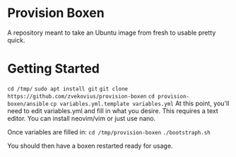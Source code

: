 # Provision Boxen
A repository meant to take an Ubuntu image from fresh to usable pretty quick.

# Getting Started
`cd /tmp/`
`sudo apt install git`
`git clone https://github.com/zvekovius/provision-boxen`
`cd provision-boxen/ansible`
`cp variables.yml.template variables.yml`
At this point, you'll need to edit variables.yml and fill in what you desire. This requires a text editor. You can install neovim/vim or just use nano.

Once variables are filled in:
`cd /tmp/provision-boxen`
`./bootstraph.sh`

You should then have a boxen restarted ready for usage.
